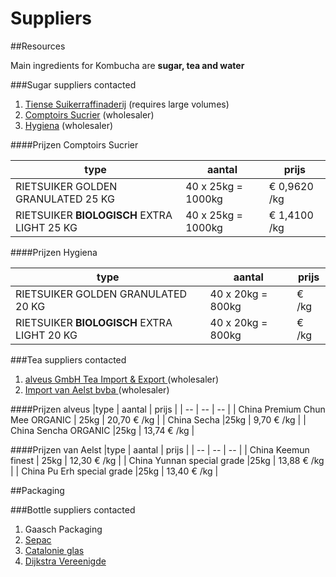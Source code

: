 # Suppliers

##Resources

Main ingredients for Kombucha are **sugar, tea and water**

###Sugar suppliers contacted

1. [Tiense Suikerraffinaderij](http://www.tiensesuikerraffinaderij.com)
(requires large volumes)
2. [Comptoirs Sucrier](http://www.comptoirsucrier.be) (wholesaler)
3. [Hygiena](http://www.hygiena.be) (wholesaler)

####Prijzen Comptoirs Sucrier

|type | aantal | prijs |
| -- | -- | -- |
| RIETSUIKER GOLDEN GRANULATED 25 KG | 40 x 25kg = 1000kg | € 0,9620 /kg |
| RIETSUIKER **BIOLOGISCH** EXTRA LIGHT 25 KG |40 x 25kg = 1000kg | € 1,4100 /kg |

####Prijzen Hygiena

|type | aantal | prijs |
| -- | -- | -- |
| RIETSUIKER GOLDEN GRANULATED 20 KG | 40 x 20kg = 800kg | €  /kg |
| RIETSUIKER **BIOLOGISCH** EXTRA LIGHT 20 KG |40 x 20kg = 800kg | € /kg |

###Tea suppliers contacted
1. [alveus GmbH Tea Import & Export ](http://www.alveus.eu) (wholesaler)
2. [Import van Aelst bvba ](http://www.vanaelst-tea.be) (wholesaler)

####Prijzen alveus
|type | aantal | prijs |
| -- | -- | -- |
| China Premium Chun Mee ORGANIC | 25kg  | 20,70 €  /kg |
| China Secha |25kg | 9,70 € /kg |
| China Sencha ORGANIC |25kg | 13,74 € /kg |

####Prijzen van Aelst
|type | aantal | prijs |
| -- | -- | -- |
| China Keemun finest | 25kg  | 12,30 €  /kg |
| China Yunnan special grade |25kg | 13,88 € /kg |
| China Pu Erh special grade |25kg | 13,40 € /kg |

##Packaging

###Bottle suppliers contacted

1. Gaasch Packaging
2. [Sepac](http://www.sepac.be)
2. [Catalonie glas](http://www.catalonieglas.nl)
3. [Dijkstra Vereenigde](https://www.dijkstra.net)

